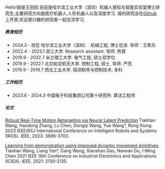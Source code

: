 Hello!我是王田田.目前是哈尔滨工业大学（深圳）机器人感知与智能实验室博士研究生,主要研究方向是医疗机器人,人形机器人以及深度学习.
我的研究会在[Github](https://github.com/Tiantiansayhi)上开源,欢迎感兴趣的研究者一起交流学习.

##### 教育经历

- 2024.3 - 现在 哈尔滨工业大学（深圳）. 机械工程, 博士在读. 导师：王焦乐
- 2022.4 - 2023.1  浙江大学. Research assistant. 导师: 熊蓉
- 2019.9 - 2022.7  米兰理工大学. 电气工程, 硕士双学位
- 2019.9 - 2022.1  北京航空航天大学. 控制工程, 硕士. 导师: 严亮
- 2015.9 - 2019.7  西北工业大学. 探测制导与控制技术, 本科

##### 工作经历

- 2023.6 - 2024.3  中国电子科技集团公司第十研究所. 算法工程师

##### 论文

[Robust Real-Time Motion Retargeting via Neural Latent Prediction](https://ieeexplore.ieee.org/abstract/document/10342022)
Tiantian Wang, Haodong Zhang, Lu Chen, Dongqi Wang, Yue Wang*, Rong Xiong
2023 IEEE/RSJ International Conference on Intelligent Robots and Systems (IROS). IEEE, 2023: 3696-3703.

[Learning from demonstration using improved dynamic movement primitives](https://ieeexplore.ieee.org/abstract/document/9516425)
Tiantian Wang, Liang Yan*, Gang Wang, Xiaoshan Gao, Nannan Du, I-Ming Chen
2021 IEEE 16th Conference on Industrial Electronics and Applications (ICIEA). IEEE, 2021: 2130-2135.